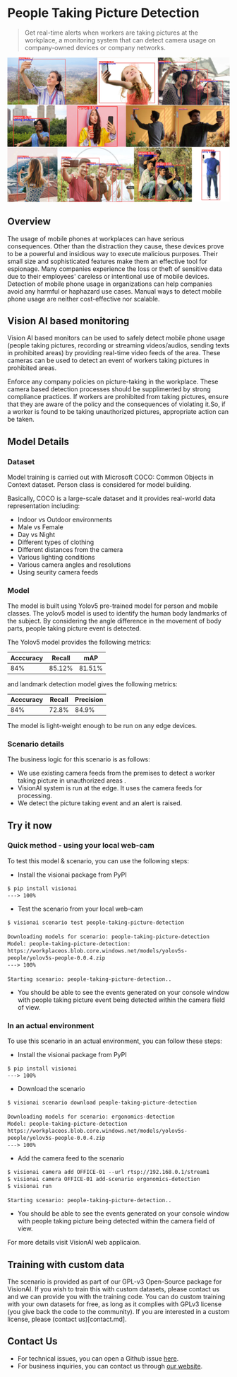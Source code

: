 # **People Taking Picture Detection**

> Get real-time alerts when workers are taking pictures at the workplace, a monitoring system that can detect camera usage on company-owned devices or company networks.

![Detection of taking picture in unauthorized places](../img/people_taking_picture.png)

## Overview
The usage of mobile phones at workplaces can have serious consequences. Other than the distraction they cause, these devices prove to be a powerful and insidious way to execute malicious purposes. Their small size and sophisticated features make them an effective tool for espionage. Many companies experience the loss or theft of sensitive data due to their employees' careless or intentional use of mobile devices. Detection of mobile phone usage in organizations can help companies avoid any harmful or haphazard use cases. Manual ways to detect mobile phone usage are neither cost-effective nor scalable.


## Vision AI based monitoring

Vision AI based monitors can be used to safely detect mobile phone usage (people taking pictures, recording or streaming videos/audios, sending texts in prohibited areas) by providing real-time video feeds of the area. These cameras can be used to detect an event of workers taking pictures in prohibited areas.


Enforce any company policies on picture-taking in the workplace.
These camera based detection processes should be supplimented by strong compliance practices. If workers are prohibited from taking pictures, ensure that they are aware of the policy and the consequences of violating it.So, if a worker is found to be taking unauthorized pictures, appropriate action can be taken.


## Model Details

### Dataset
Model training is carried out with Microsoft COCO: Common Objects in Context dataset. Person class is considered for model building. 

Basically, COCO is a  large-scale dataset and it provides real-world data representation including:

- Indoor vs Outdoor environments
- Male vs Female
- Day vs Night
- Different types of clothing
- Different distances from the camera
- Various lighting conditions
- Various camera angles and resolutions
- Using seurity camera feeds


### Model
The model is built using Yolov5 pre-trained model for person and mobile classes. The yolov5 model is used to identify the human body landmarks of the subject. By considering the angle difference in the movement of body parts, people taking picture event is detected.

The Yolov5 model provides the following metrics:


|Acccuracy|	Recall	|mAP	|
|---------|---------|-------|
|84%  |85.12%    |81.51%  |

and landmark detection model gives the following metrics:

|Acccuracy|Recall	|Precision|
|---------|---------|-------|
|84%|72.8%|84.9%  |
The model is light-weight enough to be run on any edge devices.

### Scenario details

The business logic for this scenario is as follows:
- We use existing camera feeds from the premises to detect a worker taking picture in unauthorized areas .
- VisionAI system is run at the edge. It uses the camera feeds for processing.
- We detect the picture taking event and an alert is raised.

## Try it now 

### Quick method - using your local web-cam

To test this model & scenario, you can use the following steps:

- Install the visionai package from PyPI

<div class=termy>

```console
$ pip install visionai
---> 100%
```
</div>

- Test the scenario from your local web-cam

<div class=termy>

```console
$ visionai scenario test people-taking-picture-detection

Downloading models for scenario: people-taking-picture-detection
Model: people-taking-picture-detection: https://workplaceos.blob.core.windows.net/models/yolov5s-people/yolov5s-people-0.0.4.zip
---> 100%

Starting scenario: people-taking-picture-detection..

```
</div>


- You should be able to see the events generated on your console window with people taking picture event being detected within the camera field of view.

### In an actual environment

To use this scenario in an actual environment, you can follow these steps:

- Install the visionai package from PyPI

<div class=termy>

```console
$ pip install visionai
---> 100%
```
</div>

- Download the scenario

<div class=termy>

```console
$ visionai scenario download people-taking-picture-detection

Downloading models for scenario: ergonomics-detection
Model: people-taking-picture-detection
https://workplaceos.blob.core.windows.net/models/yolov5s-people/yolov5s-people-0.0.4.zip
---> 100%
```

</div>

- Add the camera feed to the scenario

<div class=termy>

```console
$ visionai camera add OFFICE-01 --url rtsp://192.168.0.1/stream1
$ visionai camera OFFICE-01 add-scenario ergonomics-detection
$ visionai run

Starting scenario: people-taking-picture-detection..

```

</div>

- You should be able to see the events generated on your console window with people taking picture being detected within the camera field of view.

For more details visit VisionAI web applicaion.

## Training with custom data

The scenario is provided as part of our GPL-v3 Open-Source package for VisionAI. If you wish to train this with custom datasets, please contact us and we can provide you with the training code. You can do custom training with your own datasets for free, as long as it complies with GPLv3 license (you give back the code to the community). If you are interested in a custom license, please (contact us)[contact.md].

## Contact Us

- For technical issues, you can open a Github issue [here](https://github.com/visionify/visionai).
- For business inquiries, you can contact us through [our website](https://visionify.ai/contact).